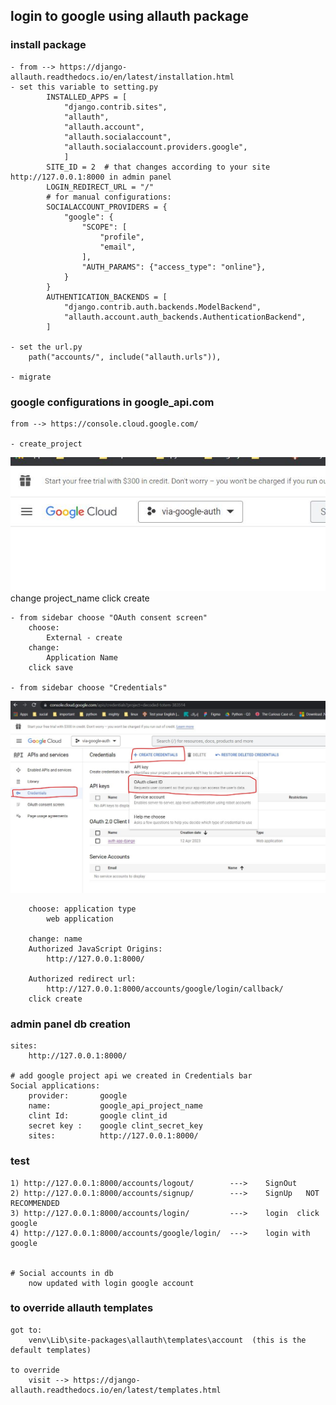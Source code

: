 ## login to google using allauth package

### install package

    - from --> https://django-allauth.readthedocs.io/en/latest/installation.html
    - set this variable to setting.py
            INSTALLED_APPS = [
                "django.contrib.sites",
                "allauth",
                "allauth.account",
                "allauth.socialaccount",
                "allauth.socialaccount.providers.google",
                ]
            SITE_ID = 2  # that changes according to your site http://127.0.0.1:8000 in admin panel
            LOGIN_REDIRECT_URL = "/"
            # for manual configurations:
            SOCIALACCOUNT_PROVIDERS = {
                "google": {
                    "SCOPE": [
                        "profile",
                        "email",
                    ],
                    "AUTH_PARAMS": {"access_type": "online"},
                }
            }
            AUTHENTICATION_BACKENDS = [
                "django.contrib.auth.backends.ModelBackend",
                "allauth.account.auth_backends.AuthenticationBackend",
            ]

    - set the url.py
        path("accounts/", include("allauth.urls")),

    - migrate

### google configurations in google_api.com

    from --> https://console.cloud.google.com/

    - create_project

![create_proj](https://github.com/PROFabdalla/my_city/blob/main/data/images/create_proj.jpg)
change project_name
click create

    - from sidebar choose "OAuth consent screen"
        choose:
            External - create
        change:
            Application Name
        click save

    - from sidebar choose "Credentials"

![clint_id](https://github.com/PROFabdalla/my_city/blob/main/data/images/Inkedclint_id.jpg)

        choose: application type
            web application

        change: name
        Authorized JavaScript Origins:
            http://127.0.0.1:8000/

        Authorized redirect url:
            http://127.0.0.1:8000/accounts/google/login/callback/
        click create

### admin panel db creation

    sites:
        http://127.0.0.1:8000/

    # add google project api we created in Credentials bar
    Social applications:
        provider:       google
        name:           google_api_project_name
        clint Id:       google clint_id
        secret key :    google clint_secret_key
        sites:          http://127.0.0.1:8000/

### test

    1) http://127.0.0.1:8000/accounts/logout/        --->    SignOut
    2) http://127.0.0.1:8000/accounts/signup/        --->    SignUp   NOT RECOMMENDED
    3) http://127.0.0.1:8000/accounts/login/         --->    login  click google
    4) http://127.0.0.1:8000/accounts/google/login/  --->    login with google


    # Social accounts in db
        now updated with login google account

### to override allauth templates

    got to:
        venv\Lib\site-packages\allauth\templates\account  (this is the default templates)

    to override
        visit --> https://django-allauth.readthedocs.io/en/latest/templates.html
